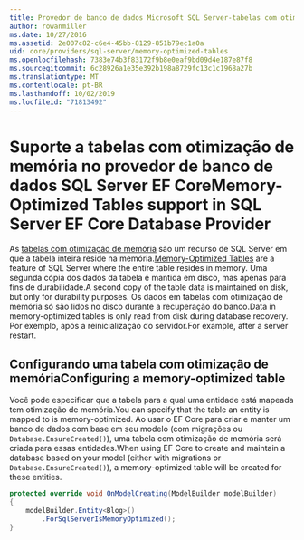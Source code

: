 ```yaml
---
title: Provedor de banco de dados Microsoft SQL Server-tabelas com otimização de memória-EF Core
author: rowanmiller
ms.date: 10/27/2016
ms.assetid: 2e007c82-c6e4-45bb-8129-851b79ec1a0a
uid: core/providers/sql-server/memory-optimized-tables
ms.openlocfilehash: 7383e74b3f83172f9b8e0eaf9bd09d4e187e87f8
ms.sourcegitcommit: 6c28926a1e35e392b198a8729fc13c1c1968a27b
ms.translationtype: MT
ms.contentlocale: pt-BR
ms.lasthandoff: 10/02/2019
ms.locfileid: "71813492"
---
```

# <a name="memory-optimized-tables-support-in-sql-server-ef-core-database-provider"></a><span data-ttu-id="3a034-102">Suporte a tabelas com otimização de memória no provedor de banco de dados SQL Server EF Core</span><span class="sxs-lookup"><span data-stu-id="3a034-102">Memory-Optimized Tables support in SQL Server EF Core Database Provider</span></span>

<span data-ttu-id="3a034-103">As [tabelas com otimização de memória](https://docs.microsoft.com/sql/relational-databases/in-memory-oltp/memory-optimized-tables) são um recurso de SQL Server em que a tabela inteira reside na memória.</span><span class="sxs-lookup"><span data-stu-id="3a034-103">[Memory-Optimized Tables](https://docs.microsoft.com/sql/relational-databases/in-memory-oltp/memory-optimized-tables) are a feature of SQL Server where the entire table resides in memory.</span></span> <span data-ttu-id="3a034-104">Uma segunda cópia dos dados da tabela é mantida em disco, mas apenas para fins de durabilidade.</span><span class="sxs-lookup"><span data-stu-id="3a034-104">A second copy of the table data is maintained on disk, but only for durability purposes.</span></span> <span data-ttu-id="3a034-105">Os dados em tabelas com otimização de memória só são lidos no disco durante a recuperação do banco.</span><span class="sxs-lookup"><span data-stu-id="3a034-105">Data in memory-optimized tables is only read from disk during database recovery.</span></span> <span data-ttu-id="3a034-106">Por exemplo, após a reinicialização do servidor.</span><span class="sxs-lookup"><span data-stu-id="3a034-106">For example, after a server restart.</span></span>

## <a name="configuring-a-memory-optimized-table"></a><span data-ttu-id="3a034-107">Configurando uma tabela com otimização de memória</span><span class="sxs-lookup"><span data-stu-id="3a034-107">Configuring a memory-optimized table</span></span>

<span data-ttu-id="3a034-108">Você pode especificar que a tabela para a qual uma entidade está mapeada tem otimização de memória.</span><span class="sxs-lookup"><span data-stu-id="3a034-108">You can specify that the table an entity is mapped to is memory-optimized.</span></span> <span data-ttu-id="3a034-109">Ao usar o EF Core para criar e manter um banco de dados com base em seu modelo (com migrações ou `Database.EnsureCreated()`), uma tabela com otimização de memória será criada para essas entidades.</span><span class="sxs-lookup"><span data-stu-id="3a034-109">When using EF Core to create and maintain a database based on your model (either with migrations or `Database.EnsureCreated()`), a memory-optimized table will be created for these entities.</span></span>

``` csharp
protected override void OnModelCreating(ModelBuilder modelBuilder)
{
    modelBuilder.Entity<Blog>()
        .ForSqlServerIsMemoryOptimized();
}
```

